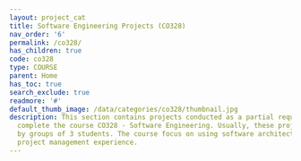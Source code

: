 ```yaml
---
layout: project_cat
title: Software Engineering Projects (CO328)
nav_order: '6'
permalink: /co328/
has_children: true
code: co328
type: COURSE
parent: Home
has_toc: true
search_exclude: true
readmore: '#'
default_thumb_image: /data/categories/co328/thumbnail.jpg
description: This section contains projects conducted as a partial requirement to
  complete the course CO328 - Software Engineering. Usually, these projects are conducted
  by groups of 3 students. The course focus on using software architectures and software
  project management experience.
---
```


